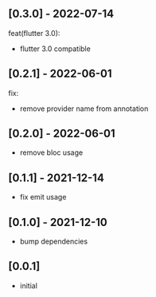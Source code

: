 ## [0.3.0] - 2022-07-14

feat(flutter 3.0):
- flutter 3.0 compatible

## [0.2.1] - 2022-06-01

fix:
- remove provider name from annotation

## [0.2.0] - 2022-06-01

- remove bloc usage

## [0.1.1] - 2021-12-14

- fix emit usage

## [0.1.0] - 2021-12-10

- bump dependencies
## [0.0.1]

* initial
